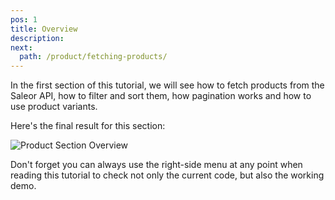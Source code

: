 ```yaml
---
pos: 1
title: Overview 
description: 
next:
  path: /product/fetching-products/
---
```


<p className="lead">
  In the first section of this tutorial, we will see how to fetch products from the Saleor API, how to filter and sort them, how pagination works and how to use product variants.
</p>

Here's the final result for this section:

![Product Section Overview](/images/product-overview.png)

Don't forget you can always use the right-side menu at any point when reading this tutorial to check not only the current code, but also the working demo.
